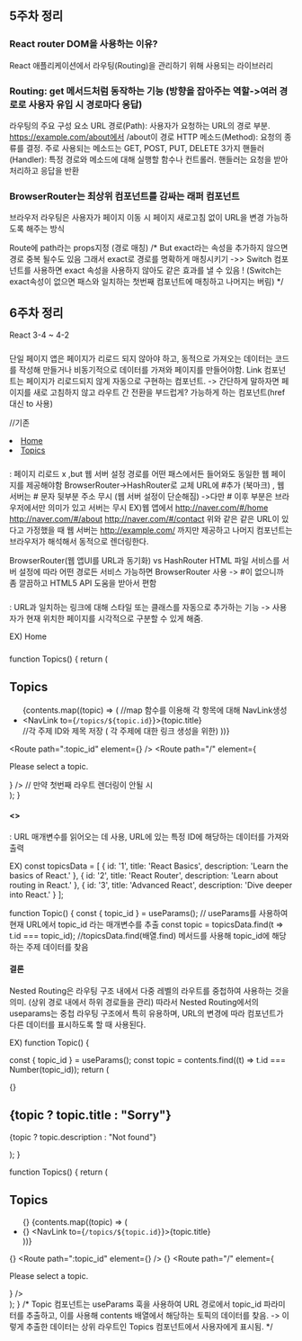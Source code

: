 ## 5주차 정리
### React router DOM을 사용하는 이유?
React 애플리케이션에서 라우팅(Routing)을 관리하기 위해 사용되는 라이브러리

### Routing: get 메서드처럼 동작하는 기능 (방향을 잡아주는 역할->여러 경로로 사용자 유입 시 경로마다 응답)
라우팅의 주요 구성 요소
URL 경로(Path): 사용자가 요청하는 URL의 경로 부분. https://example.com/about에서 /about이 경로
HTTP 메소드(Method): 요청의 종류를 결정. 주로 사용되는 메소드는 GET, POST, PUT, DELETE 3가지
핸들러(Handler): 특정 경로와 메소드에 대해 실행할 함수나 컨트롤러. 핸들러는 요청을 받아 처리하고 응답을 반환

### BrowserRouter는 최상위 컴포넌트를 감싸는 래퍼 컴포넌트
 브라우저 라우팅은 사용자가 페이지 이동 시 
 페이지 새로고침 없이 URL을 변경 가능하도록 해주는 방식

Route에 path라는 props지정 (경로 매칭)
    /*
    But exact라는 속성을 추가하지 않으면 경로 중복 될수도 있음
    그래서 exact로 경로를 명확하게 매칭시키기
    ->> Switch 컴포넌트를 사용하면 exact 속성을 사용하지 않아도
    같은 효과를 낼 수 있음 !
    (Switch는 exact속성이 없으면 패스와 일치하는 첫번째 컴포넌트에
    매칭하고 나머지는 버림)
    */
## 6주차 정리
React 3-4 ~ 4-2
### <Link>
단일 페이지 앱은 페이지가 리로드 되지 않아야 하고,
동적으로 가져오는 데이터는 코드를 작성해 만들거나 비동기적으로
데이터를 가져와 페이지를 만들어야함.
Link 컴포넌트는 페이지가 리로드되지 않게 자동으로 구현하는 컴포넌트.
-> 간단하게 말하자면 페이지를 새로 고침하지 않고 라우트 간  전환을 부드럽게?
    가능하게 하는 컴포넌트(href 대신 to 사용)

//기존
     <li><a href="/">Home</a></li>
     <li><a href="/topics">Topics</a></li>

### <Hash Router>
: 페이지 리로드 x ,but 웹 서버 설정 경로를 어떤 패스에서든 들어와도 동일한
 웹 페이지를 제공해야함
BrowserRouter->HashRouter로 교체
URL에 #추가 (북마크) , 웹 서버는 # 문자 뒷부분 주소 무시 (웹 서버 설정이 단순해짐)
->다만 # 이후 부분은 브라우저에서만 의미가 있고 서버는 무시
EX)웹 앱에서
http://naver.com/#/home
http://naver.com/#/about
http://naver.com/#/contact 
위와 같은 같은 URL이 있다고 가정했을 때 
웹 서버는 http://example.com/ 까지만 제공하고 나머지 컴포넌트는 브라우저가
해석해서 동적으로 렌더링한다.

BrowserRouter(웹 앱UI를 URL과 동기화) vs HashRouter
HTML 파일 서비스를 서버 설정에 따라 어떤 경로든 서비스 가능하면
 BrowserRouter 사용 -> #이 없으니까 좀 깔끔하고 HTML5 API 도움을 받아서 편함

### <NavLink>
: URL과 일치하는 링크에 대해 스타일 또는 클래스를 자동으로 추가하는 기능
-> 사용자가 현재 위치한 페이지를 시각적으로 구분할 수 있게 해줌.

EX)
<NavLink to="/" activeClassName="active">Home</NavLink>

### <Nested Routing>

function Topics() {
  return (
    <div>
      <h2>Topics</h2>
      <ul>
        {contents.map((topic) => (  //map 함수를 이용해 각 항목에 대해 NavLink생성
          <li key={topic.id}>
            <NavLink to={`/topics/${topic.id}`}>{topic.title}</NavLink>
          </li> //각 주제 ID와 제목 저장 ( 각 주제에 대한 링크 생성을 위한)
        ))}
      </ul>
      <Routes>
        <Route path=":topic_id" element={<Topic />} />
        <Route path="/" element={<p>Please select a topic.</p>} /> 
         // 만약 첫번째 라우트 렌더링이 안될 시
      </Routes>
    </div>
  );
}

#### <<useparams>>
:  URL 매개변수를 읽어오는 데 사용, URL에 있는 특정 ID에 해당하는
  데이터를 가져와 출력

EX) 
const topicsData = [
  { id: '1', title: 'React Basics', description: 'Learn the basics of React.' },
  { id: '2', title: 'React Router', description: 'Learn about routing in React.' },
  { id: '3', title: 'Advanced React', description: 'Dive deeper into React.' }
];

function Topic() {
  const { topic_id } = useParams();
 // useParams를 사용하여 현재 URL에서 topic_id 라는 매개변수를 추출
  const topic = topicsData.find(t => t.id === topic_id);
  //topicsData.find(배열.find) 메서드를 사용해 topic_id에 해당하는 주제 데이터를 찾음
  
 #### 결론
 Nested Routing은 라우팅 구조 내에서 다중 레벨의 라우트를 중첩하여 사용하는 것을 의미.
 (상위 경로 내에서 하위 경로들을 관리)
 따라서 Nested Routing에서의 useparams는 중첩 라우팅 구조에서 특히 유용하며, 
 URL의 변경에 따라 컴포넌트가 다른 데이터를 표시하도록 할 때 사용된다. 
 
 EX) function Topic() {
 
  const { topic_id } = useParams();
  const topic = contents.find((t) => t.id === Number(topic_id));
  return (
    <div>
      {}
      <h2>{topic ? topic.title : "Sorry"}</h2>
      <p>{topic ? topic.description : "Not found"}</p>
    </div>
  );
}


function Topics() {
  return (
    <div>
      <h2>Topics</h2>
      <ul>
        {}
        {contents.map((topic) => (
          <li key={topic.id}>
            {}
            <NavLink to={`/topics/${topic.id}`}>{topic.title}</NavLink>
          </li>
        ))}
      </ul>
      <Routes>
        {}
        <Route path=":topic_id" element={<Topic />} />
        {}
        <Route path="/" element={<p>Please select a topic.</p>} />
      </Routes>
    </div>
  );
}
/* Topic 컴포넌트는 useParams 훅을 사용하여 URL 경로에서 topic_id 파라미터를 추출하고, 
이를 사용해 contents 배열에서 해당하는 토픽의 데이터를 찾음.
-> 이렇게 추출한 데이터는 상위 라우트인 Topics 컴포넌트에서 사용자에게 표시됨. */

